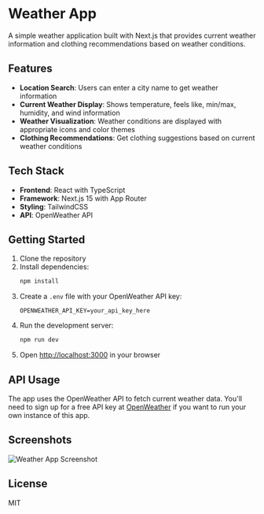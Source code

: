 # Weather App

A simple weather application built with Next.js that provides current weather information and clothing recommendations based on weather conditions.

## Features

- **Location Search**: Users can enter a city name to get weather information
- **Current Weather Display**: Shows temperature, feels like, min/max, humidity, and wind information
- **Weather Visualization**: Weather conditions are displayed with appropriate icons and color themes
- **Clothing Recommendations**: Get clothing suggestions based on current weather conditions

## Tech Stack

- **Frontend**: React with TypeScript
- **Framework**: Next.js 15 with App Router
- **Styling**: TailwindCSS
- **API**: OpenWeather API

## Getting Started

1. Clone the repository
2. Install dependencies:
   ```bash
   npm install
   ```
3. Create a `.env` file with your OpenWeather API key:
   ```
   OPENWEATHER_API_KEY=your_api_key_here
   ```
4. Run the development server:
   ```bash
   npm run dev
   ```
5. Open [http://localhost:3000](http://localhost:3000) in your browser

## API Usage

The app uses the OpenWeather API to fetch current weather data. You'll need to sign up for a free API key at [OpenWeather](https://openweathermap.org/api) if you want to run your own instance of this app.

## Screenshots

![Weather App Screenshot](screenshot.png)

## License

MIT
